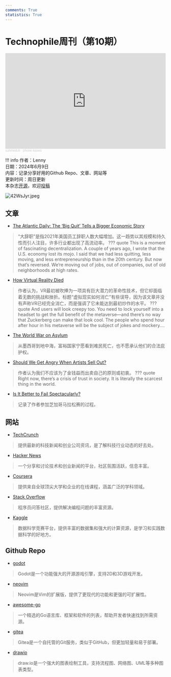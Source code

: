 ```yaml
---
comments: True
statistics: True
---
```


# Technophile周刊（第10期）

<iframe width="100%" height="300" scrolling="no" frameborder="no" allow="autoplay" src="https://w.soundcloud.com/player/?url=https%3A//api.soundcloud.com/tracks/232550234&color=%23ff5500&auto_play=false&hide_related=false&show_comments=true&show_user=true&show_reposts=false&show_teaser=true&visual=true"></iframe><div style="font-size: 10px; color: #cccccc;line-break: anywhere;word-break: normal;overflow: hidden;white-space: nowrap;text-overflow: ellipsis; font-family: Interstate,Lucida Grande,Lucida Sans Unicode,Lucida Sans,Garuda,Verdana,Tahoma,sans-serif;font-weight: 100;"><a href="https://soundcloud.com/suhmeduh" title="suhmeduh" target="_blank" style="color: #cccccc; text-decoration: none;">suhmeduh</a> · <a href="https://soundcloud.com/suhmeduh/phone-kisses" title="phone kisses" target="_blank" style="color: #cccccc; text-decoration: none;">phone kisses</a></div>

!!! info
    作者：Lenny<br>
    日期：2024年6月9日<br>
    内容：记录分享好用的Github Repo、文章、网站等<br>
    更新时间：周日更新<br>
    本杂志[开源](https://github.com/LennyChenLaw/Weekly)，欢迎[投稿](https://github.com/LennyChenLaw/Weekly/issues)<br>

![42WsJyr.jpeg](https://s2.loli.net/2024/10/29/i6kt93wIb4O7REz.jpg)
## 文章
+ [The Atlantic Daily: The ‘Big Quit’ Tells a Bigger Economic Story](https://www.theatlantic.com/newsletters/archive/2021/10/great-resignation-quit-economy/620443/)
>“大辞职”是指2021年美国员工辞职人数大幅增加。这一趋势以其规模和持久性而引人注目，许多行业都出现了高流动率。
??? quote 
    This is a moment of fascinating decentralization. A couple of years ago, I wrote that the U.S. economy lost its mojo. I said that we had less quitting, less moving, and less entrepreneurship than in the 20th century. But now that’s reversed. We’re moving out of jobs, out of companies, out of old neighborhoods at high rates.

+ [How Virtual Reality Died](https://www.honest-broker.com/p/how-virtual-reality-died)
>作者认为，VR最初被吹捧为一项具有巨大潜力的革命性技术，但它却面临着无数的挑战和挫折。标题“虚拟现实如何消亡”有些误导，因为该文章并没有声称VR已经完全消亡，而是强调了它未能达到最初炒作的水平。
??? quote
    And users will look creepy too. You need to lock yourself into a headset to get the full benefit of the metaverse—and there’s no way that Zuckerberg can make that look cool. The people who spend hour after hour in his metaverse will be the subject of jokes and mockery….

+ [The World War on Asylum](https://theintercept.com/2024/07/09/asylum-rights-greece/)
>从墨西哥到地中海，富裕国家宁愿看到难民死亡，也不愿承认他们的合法庇护权。

+ [Should We Get Angry When Artists Sell Out?](https://www.honest-broker.com/p/should-we-get-angry-when-artists)
>作者认为我们不应该为了金钱益而出卖自己的原则或初衷。
??? quote
    Right now, there’s a crisis of trust in society. It is literally the scarcest thing in the world.

+ [Is It Better to Fail Spectacularly?](https://danielmangum.com/posts/better-to-fail-spectacularly/)
>记录了作者参加芝加哥马拉松赛的过程。

## 网站
+ [TechCrunch](https://techcrunch.com/)
>提供最新的科技新闻和创业公司资讯，是了解科技行业动态的好去处。
+ [Hacker News](https://news.ycombinator.com/)
>一个分享和讨论技术和创业新闻的平台，社区氛围活跃，信息丰富。
+ [Coursera](https://www.coursera.org/)
>提供来自全球顶尖大学和企业的在线课程，涵盖广泛的学科领域。
+ [Stack Overflow](https://stackoverflow.com/)
>程序员问答社区，提供解决编程问题的丰富资源。
+ [Kaggle](https://www.kaggle.com/)
>数据科学竞赛平台，提供丰富的数据集和强大的计算资源，是学习和实践数据科学的好地方。

## Github Repo
+ [godot](https://github.com/godotengine/godot)
>Godot是一个功能强大的开源游戏引擎，支持2D和3D游戏开发。
+ [neovim](https://github.com/neovim/neovim)
>Neovim是Vim的扩展版，提供了更现代的功能和更强的可扩展性。
+ [awesome-go](https://github.com/avelino/awesome-go)
>一个精选的Go语言库、框架和软件的列表，帮助开发者快速找到所需资源。
+ [gitea](https://github.com/go-gitea/gitea)
>Gitea是一个自托管的Git服务，类似于GitHub，但更加轻量和易于部署。
+ [drawio](https://github.com/jgraph/drawio)
>draw.io是一个强大的图表绘制工具，支持流程图、网络图、UML等多种图表类型。
